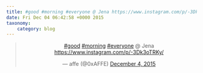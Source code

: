 ```yaml
---
title: #good #morning #everyone @ Jena https://www.instagram.com/p/-3Dk3oTRKy/
date: Fri Dec 04 06:42:58 +0000 2015
taxonomy:
    category: blog
---
```

<blockquote class="twitter-tweet" align="center" width="350"><p lang="in" dir="ltr"><a href="https://twitter.com/hashtag/good?src=hash">#good</a> <a href="https://twitter.com/hashtag/morning?src=hash">#morning</a> <a href="https://twitter.com/hashtag/everyone?src=hash">#everyone</a> @ Jena <a href="https://www.instagram.com/p/-3Dk3oTRKy/">https://www.instagram.com/p/-3Dk3oTRKy/</a></p>&mdash; affe (@0xAFFE) <a href="https://twitter.com/0xAFFE/status/672667393781448704">December 4, 2015</a></blockquote>
